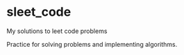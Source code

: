 # sleet_code
My solutions to leet code problems

Practice for solving problems and implementing algorithms.
